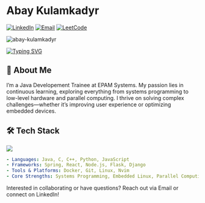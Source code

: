 # Abay Kulamkadyr
[![LinkedIn](https://img.shields.io/badge/LinkedIn-Connect-blue)](https://www.linkedin.com/in/abay-kulamkadyr)
[![Email](https://img.shields.io/badge/Email-Contact-red)](mailto:kulamkadyr.abay@gmail.com)
[![LeetCode](https://img.shields.io/badge/LeetCode-green)](https://leetcode.com/u/aubakich)
<p align="left"> <img src="https://komarev.com/ghpvc/?username=abay-kulamkadyr&label=Profile%20views&color=0e75b6&style=flat" alt="abay-kulamkadyr" /> </p>

<p align="left">
  
[![Typing SVG](https://readme-typing-svg.herokuapp.com?font=Times+New+Roman&size=25&pause=1000&color=000000&width=435&lines=Software+Engineer;Continuous+Learning+)](https://git.io/typing-svg) 
</p>

## 🌱 About Me

I’m a Java Developement Trainee at EPAM Systems. My passion lies in continuous learning, exploring everything from systems programming to low-level hardware and parallel computing. I thrive on solving complex challenges—whether it’s improving user experience or optimizing embedded devices.


## 🛠️ Tech Stack
<p align='left'>
  
  <img  src="https://github-readme-stats.vercel.app/api/top-langs/?username=abay-kulamkadyr&layout=compact&theme=buefy&langs_count=8">

</p>

```yaml
- Languages: Java, C, C++, Python, JavaScript
- Frameworks: Spring, React, Node.js, Flask, Django
- Tools & Platforms: Docker, Git, Linux, Nvim
- Core Strengths: Systems Programming, Embedded Linux, Parallel Computing
```
Interested in collaborating or have questions?
Reach out via Email or connect on LinkedIn!
